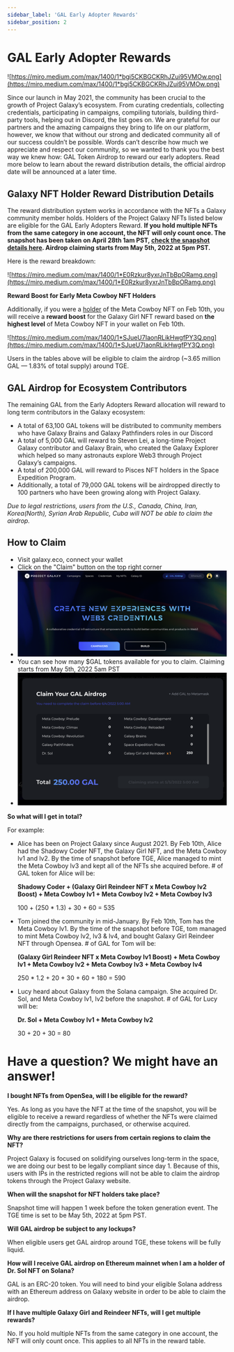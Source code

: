 ```yaml
---
sidebar_label: 'GAL Early Adopter Rewards'
sidebar_position: 2
---
```


# GAL Early Adopter Rewards

![https://miro.medium.com/max/1400/1*bgi5CKBGCKRhJZui95VMOw.png](https://miro.medium.com/max/1400/1*bgi5CKBGCKRhJZui95VMOw.png)

Since our launch in May 2021, the community has been crucial to the growth of Project Galaxy’s ecosystem. From curating credentials, collecting credentials, participating in campaigns, compiling tutorials, building third-party tools, helping out in Discord, the list goes on. We are grateful for our partners and the amazing campaigns they bring to life on our platform, however, we know that without our strong and dedicated community all of our success couldn’t be possible. Words can’t describe how much we appreciate and respect our community, so we wanted to thank you the best way we knew how: GAL Token Airdrop to reward our early adopters. Read more below to learn about the reward distribution details, the official airdrop date will be announced at a later time.

## Galaxy NFT Holder Reward Distribution Details ##

The reward distribution system works in accordance with the NFTs a Galaxy community member holds. Holders of the Project Galaxy NFTs listed below are eligible for the GAL Early Adopters Reward. **If you hold multiple NFTs from the same category in one account, the NFT will only count once. The snapshot has been taken on April 28th 1am PST, [check the snapshot details here](https://github.com/ProjectGalaxyHQ/galaxy-airdrop). Airdrop claiming starts from May 5th, 2022 at 5pm PST.**

Here is the reward breakdown:

![https://miro.medium.com/max/1400/1*E0Rzkur8yxrJnTbBpORamg.png](https://miro.medium.com/max/1400/1*E0Rzkur8yxrJnTbBpORamg.png)

**Reward Boost for Early Meta Cowboy NFT Holders**

Additionally, if you were a [holder](https://github.com/NFTGalaxy/galaxy-nft-holder-feb-10/blob/main/snapshot/meta-cowboy.csv) of the Meta Cowboy NFT on Feb 10th, you will receive a **reward boost** for the Galaxy Girl NFT reward based on **the highest level** of Meta Cowboy NFT in your wallet on Feb 10th.

![https://miro.medium.com/max/1400/1*SJueU7IaonRLikHwgfPY3Q.png](https://miro.medium.com/max/1400/1*SJueU7IaonRLikHwgfPY3Q.png)

Users in the tables above will be eligible to claim the airdrop (~3.65 million GAL — 1.83% of total supply) around TGE. 

## GAL Airdrop for Ecosystem Contributors ##

The remaining GAL from the Early Adopters Reward allocation will reward to long term contributors in the Galaxy ecosystem:

- A total of 63,100 GAL tokens will be distributed to community members who have Galaxy Brains and Galaxy Pathfinders roles in our Discord
- A total of 5,000 GAL will reward to Steven Lei, a long-time Project Galaxy contributor and Galaxy Brain, who created the Galaxy Explorer which helped so many astronauts explore Web3 through Project Galaxy’s campaigns.
- A total of 200,000 GAL will reward to Pisces NFT holders in the Space Expedition Program.
- Additionally, a total of 79,000 GAL tokens will be airdropped directly to 100 partners who have been growing along with Project Galaxy.

*Due to legal restrictions, users from the U.S., Canada, China, Iran, Korea(North), Syrian Arab Republic, Cuba will NOT be able to claim the airdrop.*


## How to Claim ##

- Visit galaxy.eco, connect your wallet 
- Click on the "Claim" button on the top right corner 
- ![airdrop1](assets/airdrop1.png)
- You can see how many $GAL tokens available for you to claim. Claiming starts from May 5th, 2022 5am PST 
- ![airdrop2](assets/airdrop2.png)


**So what will I get in total?**

For example:

- Alice has been on Project Galaxy since August 2021. By Feb 10th, Alice had the Shadowy Coder NFT, the Galaxy Girl NFT, and the Meta Cowboy lv1 and lv2. By the time of snapshot before TGE, Alice managed to mint the Meta Cowboy lv3 and kept all of the NFTs she acquired before. # of GAL token for Alice will be:

  **Shadowy Coder + (Galaxy Girl Reindeer NFT x Meta Cowboy lv2 Boost) + Meta Cowboy lv1 + Meta Cowboy lv2 + Meta Cowboy lv3**

  100 + (250 * 1.3) + 30 + 60 = 535

- Tom joined the community in mid-January. By Feb 10th, Tom has the Meta Cowboy lv1. By the time of the snapshot before TGE, tom managed to mint Meta Cowboy lv2, lv3 & lv4, and bought Galaxy Girl Reindeer NFT through Opensea. # of GAL for Tom will be:

  **(Galaxy Girl Reindeer NFT x Meta Cowboy lv1 Boost) + Meta Cowboy lv1 + Meta Cowboy lv2 + Meta Cowboy lv3 + Meta Cowboy lv4**

  250 * 1.2 + 20 + 30 + 60 + 180 = 590

- Lucy heard about Galaxy from the Solana campaign. She acquired Dr. Sol, and Meta Cowboy lv1, lv2 before the snapshot. # of GAL for Lucy will be:

  **Dr. Sol + Meta Cowboy lv1 + Meta Cowboy lv2**

  30 + 20 + 30 = 80

# **Have a question? We might have an answer!**

**I bought NFTs from OpenSea, will I be eligible for the reward?**

Yes. As long as you have the NFT at the time of the snapshot, you will be eligible to receive a reward regardless of whether the NFTs were claimed directly from the campaigns, purchased, or otherwise acquired.

**Why are there restrictions for users from certain regions to claim the NFT?**

Project Galaxy is focused on solidifying ourselves long-term in the space, we are doing our best to be legally compliant since day 1. Because of this, users with IPs in the restricted regions will not be able to claim the airdrop tokens through the Project Galaxy website.

**When will the snapshot for NFT holders take place?**

Snapshot time will happen 1 week before the token generation event. The TGE time is set to be May 5th, 2022 at 5pm PST.

**Will GAL airdrop be subject to any lockups?**

When eligible users get GAL airdrop around TGE, these tokens will be fully liquid.

**How will I receive GAL airdrop on Ethereum mainnet when I am a holder of Dr. Sol NFT on Solana?**

GAL is an ERC-20 token. You will need to bind your eligible Solana address with an Ethereum address on Galaxy website in order to be able to claim the airdrop.

**If I have multiple Galaxy Girl and Reindeer NFTs, will I get multiple rewards?**

No. If you hold multiple NFTs from the same category in one account, the NFT will only count once. This applies to all NFTs in the reward table.
